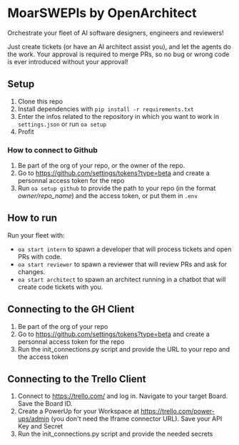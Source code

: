 # MoarSWEPls by OpenArchitect

Orchestrate your fleet of AI software designers, engineers and reviewers!

Just create tickets (or have an AI architect assist you), and let the agents do the work. Your approval is required to merge PRs, so no bug or wrong code is ever introduced without your approval!

## Setup

1. Clone this repo
2. Install dependencies with `pip install -r requirements.txt`
3. Enter the infos related to the repository in which you want to work in `settings.json` or run `oa setup`
3. Profit

### How to connect to Github

1. Be part of the org of your repo, or the owner of the repo.
2. Go to https://github.com/settings/tokens?type=beta and create a personnal access token for the repo
3. Run `oa setup github` to provide the path to your repo (in the format *owner/repo_name*) and the access token, or put them in `.env`

## How to run

Run your fleet with:
- `oa start intern` to spawn a developer that will process tickets and open PRs with code.
- `oa start reviewer` to spawn a reviewer that will review PRs and ask for changes.
- `oa start architect` to spawn an architect running in a chatbot that will create code tickets with you.

## Connecting to the GH Client

1. Be part of the org of your repo
2. Go to https://github.com/settings/tokens?type=beta and create a personnal access token for the repo
3. Run the init_connections.py script and provide the URL to your repo and the access token

## Connecting to the Trello Client

1. Connect to https://trello.com/ and log in. Navigate to your target Board. Save the Board ID.
2. Create a PowerUp for your Workspace at https://trello.com/power-ups/admin (you don't need the Iframe connector URL). Save your API Key and Secret
3. Run the init_connections.py script and provide the needed secrets
